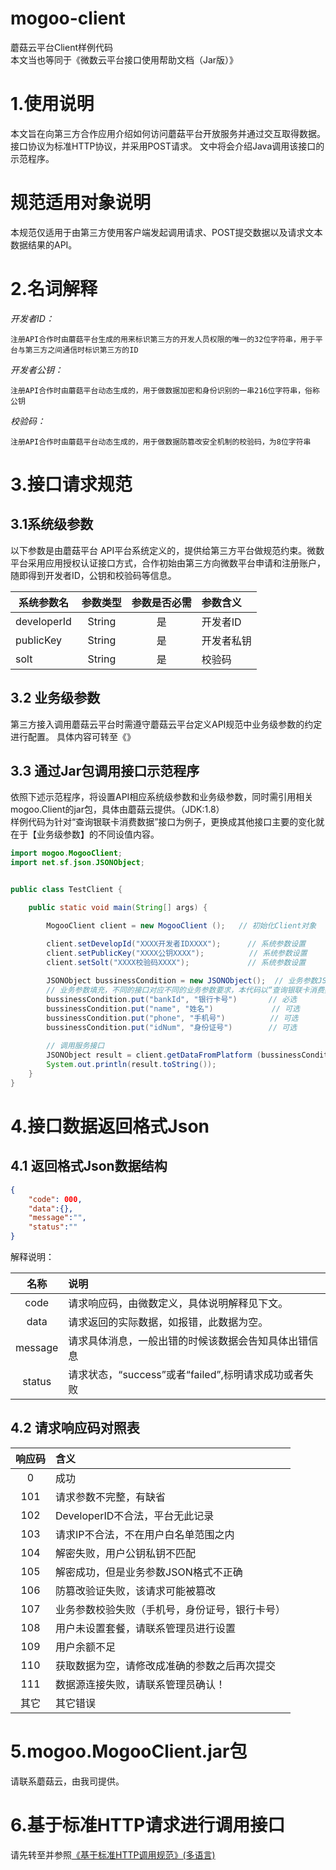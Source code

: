 # mogoo-client
蘑菇云平台Client样例代码    
本文当也等同于《微数云平台接口使用帮助文档（Jar版）》
# 1.使用说明
本文旨在向第三方合作应用介绍如何访问蘑菇平台开放服务并通过交互取得数据。
接口协议为标准HTTP协议，并采用POST请求。
文中将会介绍Java调用该接口的示范程序。
# 规范适用对象说明
本规范仅适用于由第三方使用客户端发起调用请求、POST提交数据以及请求文本数据结果的API。


# 2.名词解释
*开发者ID：*
```
注册API合作时由蘑菇平台生成的用来标识第三方的开发人员权限的唯一的32位字符串，用于平台与第三方之间通信时标识第三方的ID
```

*开发者公钥：*
```
注册API合作时由蘑菇平台动态生成的，用于做数据加密和身份识别的一串216位字符串，俗称公钥
```

*校验码：*
```
注册API合作时由蘑菇平台动态生成的，用于做数据防篡改安全机制的校验码，为8位字符串
```


# 3.接口请求规范
## 3.1系统级参数
以下参数是由蘑菇平台 API平台系统定义的，提供给第三方平台做规范约束。微数平台采用应用授权认证接口方式，合作初始由第三方向微数平台申请和注册账户，随即得到开发者ID，公钥和校验码等信息。

| 系统参数名	      | 参数类型     | 参数是否必需    | 参数含义    |
| ------------- |:-------------:| :-----:| :------------ |
| developerId | String | 是 | 开发者ID |
| publicKey | String | 是 | 开发者私钥 |
| solt | String | 是 | 校验码 |

## 3.2 业务级参数
第三方接入调用蘑菇云平台时需遵守蘑菇云平台定义API规范中业务级参数的约定进行配置。
具体内容可转至《》

## 3.3 通过Jar包调用接口示范程序
依照下述示范程序，将设置API相应系统级参数和业务级参数，同时需引用相关mogoo.Client的jar包，具体由蘑菇云提供。（JDK:1.8）    
样例代码为针对“查询银联卡消费数据”接口为例子，更换成其他接口主要的变化就在于【业务级参数】的不同设值内容。
```java
import mogoo.MogooClient;
import net.sf.json.JSONObject;


public class TestClient {

	public static void main(String[] args) {

		MogooClient client = new MogooClient ();   // 初始化Client对象

		client.setDevelopId("XXXX开发者IDXXXX");      // 系统参数设置
		client.setPublicKey("XXXX公钥XXXX");          // 系统参数设置
		client.setSolt("XXXX校验码XXXX");             // 系统参数设置
				
		JSONObject bussinessCondition = new JSONObject();  // 业务参数JSON对象
		// 业务参数填充，不同的接口对应不同的业务参数要求，本代码以“查询银联卡消费数据”接口为例子
		bussinessCondition.put("bankId", "银行卡号")       // 必选
		bussinessCondition.put("name", "姓名")             // 可选
		bussinessCondition.put("phone", "手机号")          // 可选
		bussinessCondition.put("idNum", "身份证号")        // 可选
		
		// 调用服务接口
		JSONObject result = client.getDataFromPlatform (bussinessCondition);
		System.out.println(result.toString());
	}
}	
```

# 4.接口数据返回格式Json
## 4.1	返回格式Json数据结构
```json
{	
    "code": 000,
    "data":{},
    "message":"",
    "status":""
}
```
解释说明：

| 名称| 说明|
| :-------------: |:-----------------------------------|
|code| 请求响应码，由微数定义，具体说明解释见下文。
|data| 请求返回的实际数据，如报错，此数据为空。
|message| 请求具体消息，一般出错的时候该数据会告知具体出错信息
|status| 请求状态，“success”或者“failed”,标明请求成功或者失败

## 4.2 请求响应码对照表
| 响应码 | 含义 |
| :-------------: |:-----------------------------------|
|0|	成功|
|101|	请求参数不完整，有缺省|
|102|	DeveloperID不合法，平台无此记录|
|103|	请求IP不合法，不在用户白名单范围之内|
|104|	解密失败，用户公钥私钥不匹配|
|105|	解密成功，但是业务参数JSON格式不正确|
|106|	防篡改验证失败，该请求可能被篡改|
|107|	业务参数校验失败（手机号，身份证号，银行卡号）|
|108|   用户未设置套餐，请联系管理员进行设置|
|109|	用户余额不足|
|110|	获取数据为空，请修改成准确的参数之后再次提交|
|111|	数据源连接失败，请联系管理员确认！|
|其它|   其它错误 |

# 5.mogoo.MogooClient.jar包
请联系蘑菇云，由我司提供。

# 6.基于标准HTTP请求进行调用接口
请先转至并参照[《基于标准HTTP调用规范》(多语言)](https://github.com/mogoodata/mogoo_client/wiki/%E8%98%91%E8%8F%87%E4%BA%91%E5%B9%B3%E5%8F%B0%E6%8E%A5%E5%8F%A3%E4%BD%BF%E7%94%A8%E5%B8%AE%E5%8A%A9%E6%96%87%E6%A1%A3%EF%BC%88http%E7%89%88%EF%BC%89)
